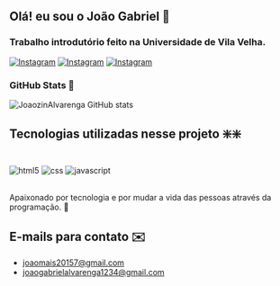 ## Olá! eu sou o João Gabriel 👋
### Trabalho introdutório feito na Universidade de Vila Velha.

[![Instagram](https://img.shields.io/badge/Instagram-E4405F?style=for-the-badge&logo=instagram&logoColor=white)](https://www.instagram.com/joaoalvarenga.br?igsh=bWNubXMzMDJzeGU=)
[![Instagram](https://img.shields.io/badge/LinkedIn-0077B5?style=for-the-badge&logo=linkedin&logoColor=white)](https://www.linkedin.com/in/jo%C3%A3o-gabriel-alvarenga-botelho-088a972b5?utm_source=share&utm_campaign=share_via&utm_content=profile&utm_medium=android_app)
[![Instagram](https://img.shields.io/badge/GitHub-100000?style=for-the-badge&logo=github&logoColor=white)](https://github.com/JoaozinAlvarenga/Meu-portfolio)

### GitHub Stats 🚀
![JoaozinAlvarenga GitHub stats](https://github-readme-stats.vercel.app/api?username=JoaozinAlvarenga&show_icons=true&theme=dracula)

## Tecnologias utilizadas nesse projeto ❇️❇️

<div style="display: inline_block"><br>
    <img align="center" alt="html5" src="https://img.shields.io/badge/HTML5-E34F26?style=for-the-badge&logo=html5&logoColor=white" />
    <img align="center" alt="css" src="https://img.shields.io/badge/CSS3-1572B6?style=for-the-badge&logo=css3&logoColor=white" />
    <img align="center" alt="javascript" src="https://img.shields.io/badge/JavaScript-323330?style=for-the-badge&logo=javascript&logoColor=F7DF1E" />
  <div><br/>
  
  Apaixonado por tecnologia e por mudar a vida das pessoas através da programação. 🙂

## E-mails para contato ✉️
- joaomais20157@gmail.com
- joaogabrielalvarenga1234@gmail.com
